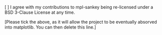 [ ] I agree with my contributions to mpl-sankey being re-licensed under a BSD 3-Clause License at any time.

[Please tick the above, as it will allow the project to be eventually absorved into matplotlib. You can then delete this line.]
